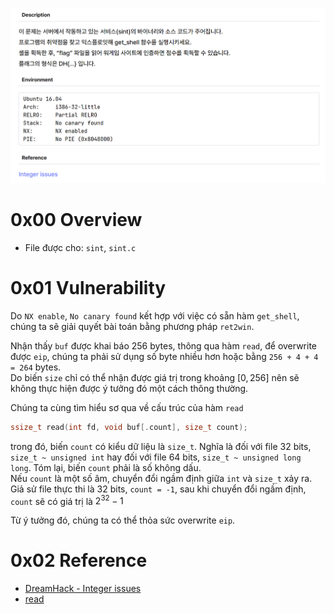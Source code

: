 ![Alt text](image.png)

# 0x00 Overview 
- File được cho: `sint`, `sint.c`

# 0x01 Vulnerability
Do `NX enable`, `No canary found` kết hợp với việc có sẵn hàm `get_shell`, chúng ta sẽ giải quyết bài toán bằng phương pháp `ret2win`. 

Nhận thấy `buf` được khai báo 256 bytes, thông qua hàm `read`, để overwrite được `eip`, chúng ta phải sử dụng số byte nhiều hơn hoặc bằng `256 + 4 + 4 = 264` bytes.\
Do biến `size` chỉ có thể nhận được giá trị trong khoảng $[0, 256]$ nên sẽ không thực hiện được ý tưởng đó một cách thông thường. 

Chúng ta cùng tìm hiểu sơ qua về cấu trúc của hàm `read`
```c
ssize_t read(int fd, void buf[.count], size_t count);
```

trong đó, biến `count` có kiểu dữ liệu là `size_t`. Nghĩa là đối với file 32 bits, `size_t ~ unsigned int` hay đối với file 64 bits, `size_t ~ unsigned long long`. Tóm lại, biến `count` phải là số không dấu.\
Nếu `count` là một số âm, chuyển đổi ngầm định giữa `int` và `size_t` xảy ra. Giả sử file thực thi là 32 bits, `count = -1`, sau khi chuyển đổi ngầm định, `count` sẽ có giá trị là $2^{32} - 1$

Từ ý tưởng đó, chúng ta có thể thỏa sức overwrite `eip`. 

# 0x02 Reference
- [DreamHack - Integer issues](https://learn.dreamhack.io/12#11)
- [read](https://man7.org/linux/man-pages/man2/read.2.html)